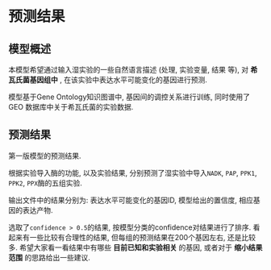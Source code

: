 # 预测结果

## 模型概述

本模型希望通过输入湿实验的一些自然语言描述 (处理, 实验变量, 结果 等), 对 **希瓦氏菌基因组中** , 在该实验中表达水平可能变化的基因进行预测.

模型基于Gene Ontology知识图谱中, 基因间的调控关系进行训练, 同时使用了 GEO 数据库中关于希瓦氏菌的实验数据.

## 预测结果

第一版模型的预测结果.

根据实验导入酶的功能, 以及实验结果, 分别预测了湿实验中导入`NADK`, `PAP`, `PPK1`, `PPK2`, `PPX`酶的五组实验.

输出文件中的结果分别为: 表达水平可能变化的基因ID, 模型给出的置信度, 相应基因的表达产物.

选取了`confidence > 0.5`的结果, 按模型分类的confidence对结果进行了排序. 看起来有一些比较有合理性的结果, 但每组的预测结果在200个基因左右, 还是比较多. 希望大家看一看结果中有哪些 **目前已知和实验相关** 的基因, 或者对于 **缩小结果范围** 的思路给出一些建议.
